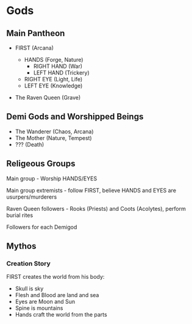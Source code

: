 # Gods

## Main Pantheon
* FIRST (Arcana)
  * HANDS (Forge, Nature)
    * RIGHT HAND (War)
    * LEFT HAND (Trickery)
  * RIGHT EYE (Light, Life)
  * LEFT EYE (Knowledge)

* The Raven Queen (Grave)

## Demi Gods and Worshipped Beings
* The Wanderer (Chaos, Arcana)
* The Mother (Nature, Tempest)
* ??? (Death)

## Religeous Groups
Main group - Worship HANDS/EYES

Main group extremists - follow FIRST, believe HANDS and EYES are usurpers/murderers

Raven Queen followers - Rooks (Priests) and Coots (Acolytes), perform burial rites

Followers for each Demigod

## Mythos
### Creation Story
FIRST creates the world from his body:
* Skull is sky
* Flesh and Blood are land and sea
* Eyes are Moon and Sun
* Spine is mountains
* Hands craft the world from the parts